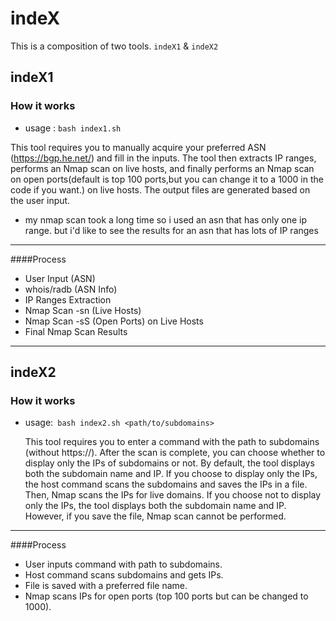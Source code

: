 # indeX

This is a composition of two tools. `indeX1` & `indeX2`

## indeX1
### How it works
* usage : `bash index1.sh`

This tool requires you to manually acquire your preferred ASN (https://bgp.he.net/) and fill in the inputs. The tool then extracts IP ranges, performs an Nmap scan on live hosts, and finally performs an Nmap scan on open ports(default is top 100 ports,but you can change it to a 1000 in the code if you want.) on live hosts. The output files are generated based on the user input. 

* my nmap scan took a long time so i used an asn that has only one ip range. but i'd like to see the results for an asn that has lots of IP ranges
-------------------------------------------------------------------
####Process
* User Input (ASN)
* whois/radb (ASN Info)
* IP Ranges Extraction
* Nmap Scan -sn (Live Hosts)
* Nmap Scan -sS (Open Ports) on Live Hosts
* Final Nmap Scan Results
-------------------------------------------------------------------

## indeX2
### How it works
* usage:` bash index2.sh <path/to/subdomains>`

   This tool requires you to enter a command with the path to subdomains (without https://). After the scan is complete, you can choose whether to display only the IPs of subdomains or not. By default, the tool displays both the subdomain name and IP. If you choose to display only the IPs, the host command scans the subdomains and saves the IPs in a file. Then, Nmap scans the IPs for live domains. If you choose not to display only the IPs, the tool displays both the subdomain name and IP. However, if you save the file, Nmap scan cannot be performed.
---------------------------------------------------------------------
####Process
* User inputs command with path to subdomains.
* Host command scans subdomains and gets IPs.
* File is saved with a preferred file name.
* Nmap scans IPs for open ports (top 100 ports but can be changed to 1000).
